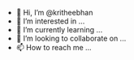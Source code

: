 - 👋 Hi, I’m @kritheebhan
- 👀 I’m interested in ...
- 🌱 I’m currently learning ...
- 💞️ I’m looking to collaborate on ...
- 📫 How to reach me ...

<!---
kritheebhan/kritheebhan is a ✨ special ✨ repository because its `README.md` (this file) appears on your GitHub profile.
You can click the Preview link to take a look at your changes.
--->
